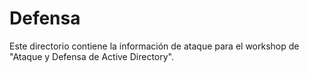 # Defensa

Este directorio contiene la información de ataque para el workshop de "Ataque y Defensa de Active Directory".